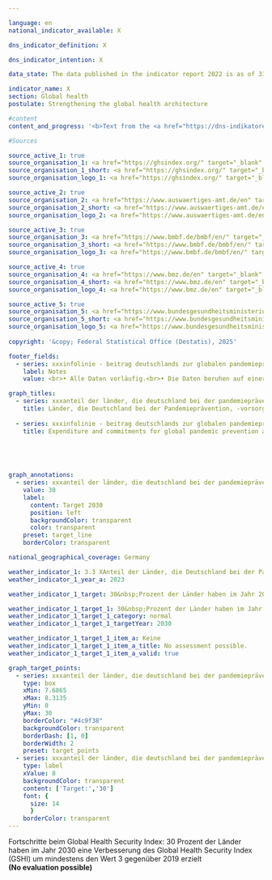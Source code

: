 ```yaml
---

language: en        
national_indicator_available: X        

dns_indicator_definition: X        

dns_indicator_intention: X        

data_state: The data published in the indicator report 2022 is as of 31 October 2022. The data shown on this platform is updated regularly, so that more current data may be available online than published in the <a href="https://dns-indikatoren.de/assets/Publikationen/Indikatorenberichte/2022.pdf">indicator report 2022</a>.        

indicator_name: X        
section: Global health        
postulate: Strengthening the global health architecture        

#content         
content_and_progress: '<b>Text from the <a href="https://dns-indikatoren.de/assets/Publikationen/Indikatorenberichte/2022.pdf">Indicator Report 2022&nbsp;</a></b><br><br>X'                

#Sources        

source_active_1: true
source_organisation_1: <a href="https://ghsindex.org/" target="_blank" onclick="return confirm_alert('the GHSI', 'En')">Global Health Security Index</a>
source_organisation_1_short: <a href="https://ghsindex.org/" target="_blank" onclick="return confirm_alert('the GHSI', 'En')">Global Health Security Index</a>
source_organisation_logo_1: <a href="https://ghsindex.org/" target="_blank" onclick="return confirm_alert('the GHSI', 'En')"><img src="https://dnsTestEnvironment.github.io/site/public/OrgImgEn/ghsi.png" alt="Global Health Security Index" title=" Click here to visit the homepage of the organizationGlobal Health Security Index" style="height:60px; width:148px; border:transparent"/></a>

source_active_2: true
source_organisation_2: <a href="https://www.auswaertiges-amt.de/en" target="_blank" onclick="return confirm_alert('the Federal Foreign Office', 'En')">Federal Foreign Office</a>
source_organisation_2_short: <a href="https://www.auswaertiges-amt.de/en" target="_blank" onclick="return confirm_alert('the Federal Foreign Office', 'En')">Federal Foreign Office</a>
source_organisation_logo_2: <a href="https://www.auswaertiges-amt.de/en" target="_blank" onclick="return confirm_alert('the Federal Foreign Office', 'En')"><img src="https://dnsTestEnvironment.github.io/site/public/OrgImgEn/aa.png" alt="Federal Foreign Office" title=" Click here to visit the homepage of the organizationFederal Foreign Office" style="height:60px; width:148px; border:transparent"/></a>

source_active_3: true
source_organisation_3: <a href="https://www.bmbf.de/bmbf/en/" target="_blank" onclick="return confirm_alert('the Federal Ministry of Education and Research', 'En')">Federal Ministry of Education and Research</a>
source_organisation_3_short: <a href="https://www.bmbf.de/bmbf/en/" target="_blank" onclick="return confirm_alert('the Federal Ministry of Education and Research', 'En')">Federal Ministry of Education and Research</a>
source_organisation_logo_3: <a href="https://www.bmbf.de/bmbf/en/" target="_blank" onclick="return confirm_alert('the Federal Ministry of Education and Research', 'En')"><img src="https://dnsTestEnvironment.github.io/site/public/OrgImgEn/bmbf.png" alt="Federal Ministry of Education and Research" title=" Click here to visit the homepage of the organizationFederal Ministry of Education and Research" style="height:60px; width:148px; border:transparent"/></a>

source_active_4: true
source_organisation_4: <a href="https://www.bmz.de/en" target="_blank" onclick="return confirm_alert('the Federal Ministry for Economic Cooperation and Development', 'En')">Federal Ministry for Economic Cooperation and Development</a>
source_organisation_4_short: <a href="https://www.bmz.de/en" target="_blank" onclick="return confirm_alert('the Federal Ministry for Economic Cooperation and Development', 'En')">Federal Ministry for Economic Cooperation and Development</a>
source_organisation_logo_4: <a href="https://www.bmz.de/en" target="_blank" onclick="return confirm_alert('the Federal Ministry for Economic Cooperation and Development', 'En')"><img src="https://dnsTestEnvironment.github.io/site/public/OrgImgEn/bmz.png" alt="Federal Ministry for Economic Cooperation and Development" title=" Click here to visit the homepage of the organizationFederal Ministry for Economic Cooperation and Development" style="height:60px; width:148px; border:transparent"/></a>

source_active_5: true
source_organisation_5: <a href="https://www.bundesgesundheitsministerium.de/en/" target="_blank" onclick="return confirm_alert('the Federal Ministry of Health', 'En')">Federal Ministry of Health</a>
source_organisation_5_short: <a href="https://www.bundesgesundheitsministerium.de/en/" target="_blank" onclick="return confirm_alert('the Federal Ministry of Health', 'En')">Federal Ministry of Health</a>
source_organisation_logo_5: <a href="https://www.bundesgesundheitsministerium.de/en/" target="_blank" onclick="return confirm_alert('the Federal Ministry of Health', 'En')"><img src="https://dnsTestEnvironment.github.io/site/public/OrgImgEn/bmg.png" alt="Federal Ministry of Health" title=" Click here to visit the homepage of the organizationFederal Ministry of Health" style="height:60px; width:148px; border:transparent"/></a>
        
copyright: '&copy; Federal Statistical Office (Destatis), 2025'        

footer_fields:
  - series: xxxinfolinie - beitrag deutschlands zur globalen pandemieprävention und -reaktion
    label: Notes
    value: <br>• Alle Daten vorläufig.<br>• Die Daten beruhen auf einer Sonderauswertung und sind nicht öffentlich zugänglich.        

graph_titles: 
  - series: xxxanteil der länder, die deutschland bei der pandemieprävention, -vorsorge und -reaktion (ppr) unterstützt und die im global health security index (ghsi) fortschritte gemacht haben, an der anzahl der länder, die deutschland im bereich ppr unterstützt
    title: Länder, die Deutschland bei der Pandemieprävention, -vorsorge und -reaktion (PPR) unterstützt und die im Global Health Security Index (GHSI) Fortschritte gemacht haben, an der Anzahl der Länder, die Deutschland im Bereich PPR unterstützt
    
  - series: xxxinfolinie - beitrag deutschlands zur globalen pandemieprävention und -reaktion
    title: Expenditure and commitments for global pandemic prevention and response
            

        


graph_annotations:
  - series: xxxanteil der länder, die deutschland bei der pandemieprävention, -vorsorge und -reaktion (ppr) unterstützt und die im global health security index (ghsi) fortschritte gemacht haben, an der anzahl der länder, die deutschland im bereich ppr unterstützt
    value: 30
    label:
      content: Target 2030
      position: left
      backgroundColor: transparent
      color: transparent
    preset: target_line
    borderColor: transparent                

national_geographical_coverage: Germany        

weather_indicator_1: 3.3 XAnteil der Länder, die Deutschland bei der Pandemieprävention, -vorsorge und -reaktion (PPR) unterstützt und die im Global Health Security Index (GHSI) Fortschritte gemacht haben, an der Anzahl der Länder, die Deutschland im Bereich PPR unterstützt
weather_indicator_1_year_a: 2023

weather_indicator_1_target: 30&nbsp;Prozent der Länder haben im Jahr 2030&nbsp;eine Verbesserung des Global Health

weather_indicator_1_target_1: 30&nbsp;Prozent der Länder haben im Jahr 2030&nbsp;eine Verbesserung des Global Health Security Index (GHSI) um mindestens den Wert 3&nbsp;gegenüber 2019&nbsp;erzielt
weather_indicator_1_target_1_category: normal
weather_indicator_1_target_1_targetYear: 2030

weather_indicator_1_target_1_item_a: Keine
weather_indicator_1_target_1_item_a_title: No assessment possible.
weather_indicator_1_target_1_item_a_valid: true        

graph_target_points:
  - series: xxxanteil der länder, die deutschland bei der pandemieprävention, -vorsorge und -reaktion (ppr) unterstützt und die im global health security index (ghsi) fortschritte gemacht haben, an der anzahl der länder, die deutschland im bereich ppr unterstützt
    type: box
    xMin: 7.6865
    xMax: 8.3135
    yMin: 0
    yMax: 30
    borderColor: "#4c9f38"
    backgroundColor: transparent
    borderDash: [1, 0]
    borderWidth: 2
    preset: target_points
  - series: xxxanteil der länder, die deutschland bei der pandemieprävention, -vorsorge und -reaktion (ppr) unterstützt und die im global health security index (ghsi) fortschritte gemacht haben, an der anzahl der länder, die deutschland im bereich ppr unterstützt
    type: label
    xValue: 8
    backgroundColor: transparent
    content: ['Target:','30']
    font: {
      size: 14
      }
    borderColor: transparent        
---
```



<div>
  <div class="my-header">
    <label class="default">Fortschritte beim Global Health Security Index: 30&nbsp;Prozent der Länder haben im Jahr 2030&nbsp;eine Verbesserung des Global Health Security Index (GSHI) um mindestens den Wert 3&nbsp;gegenüber 2019&nbsp;erzielt
    </label>
  </div>
</div>
<div class="my-header-note">
  <label class="default"><b>(No evaluation possible)
  </b></label>
</div>